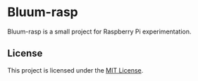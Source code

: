 # Bluum-rasp

Bluum-rasp is a small project for Raspberry Pi experimentation.

## License

This project is licensed under the [MIT License](LICENSE).
